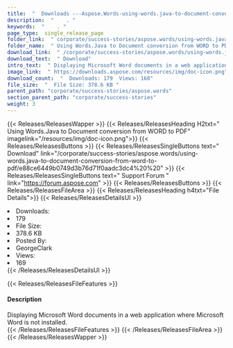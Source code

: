 ```yaml
---
title:  "  Downloads ---Aspose.Words-using-words.java-to-document-conversion-from-word-to-pdf . " 
description:  "    . " 
keywords:  "    . " 
page_type:  single_release_page
folder_link:  " corporate/success-stories/aspose.words/using-words.java-to-document-conversion-from-word-to-pdf/"
folder_name:  " Using Words.Java to Document conversion from WORD to PDF"
download_link:  " /corporate/success-stories/aspose.words/using-words.java-to-document-conversion-from-word-to-pdf/e88ce6449b0749d3b76d71f0aadc3dc4"
download_text:  " Download"
intro_text:  " Displaying Microsoft Word documents in a web application where Microsoft Word is..."
image_link:  " https://downloads.aspose.com/resources/img/doc-icon.png"
download_count:  "  Downloads: 179  Views: 168"
file_size:  "  File Size: 378.6 KB "
parent_path: "corporate/success-stories/aspose.words"
section_parent_path: "corporate/success-stories"
weight: 3 
---
```


{{< Releases/ReleasesWapper >}}
  {{< Releases/ReleasesHeading H2txt=" Using Words.Java to Document conversion from WORD to PDF" imagelink="/resources/img/doc-icon.png">}}
  {{< Releases/ReleasesButtons >}}
    {{< Releases/ReleasesSingleButtons text=" Download" link="/corporate/success-stories/aspose.words/using-words.java-to-document-conversion-from-word-to-pdf/e88ce6449b0749d3b76d71f0aadc3dc4%20%20" >}}
    {{< Releases/ReleasesSingleButtons text=" Support Forum " link="https://forum.aspose.com" >}}
  {{< Releases/ReleasesButtons >}}
  {{< Releases/ReleasesFileArea >}}
    {{< Releases/ReleasesHeading h4txt="File Details">}}
    {{< Releases/ReleasesDetailsUl >}}
             <li>Downloads:</li><li>179</li><li>File Size:</li><li>378.6 KB</li><li>Posted By:</li><li>GeorgeClark</li><li>Views:</li><li>169</li>
    {{< /Releases/ReleasesDetailsUl >}}

  {{< Releases/ReleasesFileFeatures >}}
      <h4>Description</h4><div class="HTMLDescription">Displaying Microsoft Word documents in a web application where Microsoft Word is not installed.</div>
  {{< /Releases/ReleasesFileFeatures >}}
 {{< /Releases/ReleasesFileArea >}}
{{< /Releases/ReleasesWapper >}}


